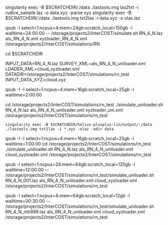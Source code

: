 singularity exec -B $SCRATCHDIR/:/data ./lastools.img las2txt -i rudice_sample.laz -o data.xyz -parse xyz
singularity exec -B $SCRATCHDIR/:/data ./lastools.img txt2las -i data.xyz -o olas.laz

qsub -l select=1:ncpus=4:mem=24gb:scratch_local=150gb -l walltime=24:00:00 -- /storage/projects2/InterCOST/simulate.sh RN_4_N.laz als_RN_4_N.xml xyzloader_RN_4_N.xml /storage/projects2/InterCOST/simulations/RN


cd $SCRATCHDIR

INPUT_DATA=RN_4_N.laz
SURVEY_XML=als_RN_4_N_uniloader.xml
LOADER_XML=cloud_xyzloader.xml
DATADIR=/storage/projects2/InterCOST/simulations/rn_test
INPUT_DATA_XYZ=cloud.xyz



qsub -I -l select=1:ncpus=4:mem=16gb:scratch_local=25gb -l walltime=2:00:00

cd /storage/projects2/InterCOST/simulations/rn_test
./simulate_uniloader.sh RN_4_N.laz als_RN_4_N_uniloader.xml xyzloader_uni.xml /storage/projects2/InterCOST/simulations/rn_test

```
singularity exec -B $SCRATCHDIR/helios-plusplus-lin/output/:/data ./lastools.img txt2las -i *.xyz -olaz -odir data
```

qsub -I -l select=1:ncpus=4:mem=16gb:scratch_local=25gb -l walltime=1:00:00
cd /storage/projects2/InterCOST/simulations/rn_test
./simulate_uniloader.sh RN_4_N.laz als_RN_4_N_uniloader.xml cloud_xyzloader.xml /storage/projects2/InterCOST/simulations/rn_test

qsub -l select=1:ncpus=24:mem=64gb:scratch_local=125gb -l walltime=12:00:00 -- /storage/projects2/InterCOST/simulations/rn_test/simulate_uniloader.sh RN_4_N_001.laz als_RN_4_N_uniloader.xml cloud_xyzloader.xml /storage/projects2/InterCOST/simulations/rn_test

qsub -l select=1:ncpus=4:mem=64gb:scratch_local=12gb -l walltime=00:30:00 -- /storage/projects2/InterCOST/simulations/rn_test/simulate_uniloader.sh RN_4_N_nth999.laz als_RN_4_N_uniloader.xml cloud_xyzloader.xml /storage/projects2/InterCOST/simulations/rn_test